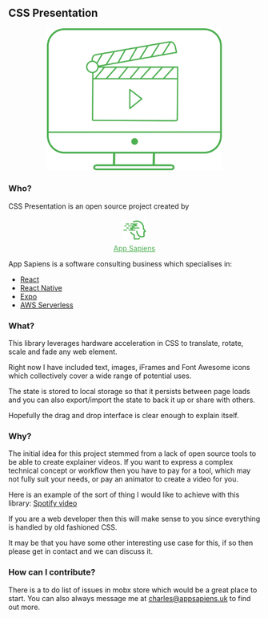 ## CSS Presentation

<p align="center">
  <img src="src/assets/css-presentation.png" width="350" title="CSS Presentation">
</p>

### Who?

CSS Presentation is an open source project created by

<p align="center">
  <a href="http://appsapiens.uk" style="color:#4CAF50; text-decoration:underline;">
    <img src="src/assets/app-sapiens.png" width="50" title="CSS Presentation"><br/>
    App Sapiens
  </a>
</p>
App Sapiens is a software consulting business which specialises in:

- [React](https://reactjs.org/)
- [React Native](https://facebook.github.io/react-native/)
- [Expo](https://expo.io/)
- [AWS Serverless](https://aws.amazon.com/)

### What?

This library leverages hardware acceleration in CSS to translate, rotate, scale and fade any web element.

Right now I have included text, images, iFrames and Font Awesome icons which collectively cover a wide range of potential uses.

The state is stored to local storage so that it persists between page loads and you can also export/import the state to back it up or share with others.

Hopefully the drag and drop interface is clear enough to explain itself.

### Why?

The initial idea for this project stemmed from a lack of open source tools to be able to create explainer videos.
If you want to express a complex technical concept or workflow then you have to pay for a tool, which may not fully suit your needs, or pay an animator to create a video for you.

Here is an example of the sort of thing I would like to achieve with this library: [Spotify video](https://vimeo.com/26427650)

If you are a web developer then this will make sense to you since everything is handled by old fashioned CSS.

It may be that you have some other interesting use case for this, if so then please get in contact and we can discuss it.

### How can I contribute?

There is a to do list of issues in mobx store which would be a great place to start.
You can also always message me at <charles@appsapiens.uk> to find out more.
